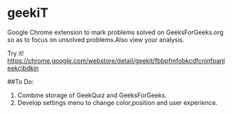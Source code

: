 geekiT
======================

Google Chrome extension to mark problems solved on GeeksForGeeks.org so as to focus on unsolved problems.Also view your analysis.

Try it!
https://chrome.google.com/webstore/detail/geekit/fbbpfmfobkcdfcninfpanleekcjbdkin

##To Do:
1. Combine storage of GeekQuiz and GeeksForGeeks.
2. Develop settings menu to change color,position and user experience.
